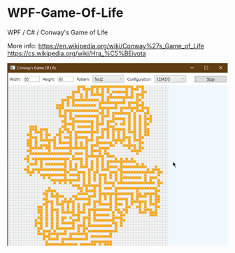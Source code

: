 # WPF-Game-Of-Life
WPF / C# / Conway's Game of Life

More info:
https://en.wikipedia.org/wiki/Conway%27s_Game_of_Life
https://cs.wikipedia.org/wiki/Hra_%C5%BEivota

![Alt text](doc/cgol1.png?raw=true "Title")
